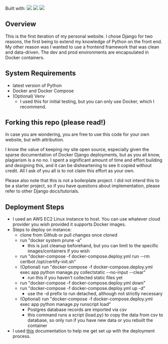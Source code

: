 Built with:
[![](https://skillicons.dev/icons?i=django)](https://skillicons.dev)
[![](https://skillicons.dev/icons?i=docker)](https://skillicons.dev)
[![](https://skillicons.dev/icons?i=postgres)](https://skillicons.dev)

## Overview
This is the first iteration of my personal website. I chose Django for two reasons, the first being to extend my knowledge of Python on the front end. My other reason was I wanted to use a frontend framework that was clean and data-driven. The dev and prod environments are encapsulated in Docker containers.


## System Requirements
- latest version of Python
- Docker and Docker Compose
- (Optional) Venv
    - I used this for initial testing, but you can only use Docker, which I recommend.

## Forking this repo (please read!)
In case you are wondering, you are free to  use this code for your own website, but with attribution.

I know the value of keeping my site open source, especially given the sparse documentation of Docker Django deployments, but as you all know, plagiarism is a no no. I spent a significant amount of time and effort building and designing this, and it can be disheartening to see it copied without credit. All I ask of you all is to not claim this effort as your own.

Please also note that this is not a boilerplate project. I did not intend this to be a starter project, so if you have questions about implementation, please refer to other Django docs/tutorials.

## Deployment Steps
- I used an AWS EC2 Linux instance to host. You can use whatever cloud provider you wish provided it supports Docker images.
- Steps to deploy on instance:
    - clone from Github or pull changes once cloned
    - run "docker system prune -a"
        - this is just cleanup beforehand, but you can limit to the specific images/containers if you wish
    - run "docker-compose -f docker-compose.deploy.yml run --rm certbot /opt/certify-init.sh"
    - (Optional) run "docker-compose -f docker-compose.deploy.yml exec app python manage.py collectstatic --no-input --clear"
        - run this if you haven't collected static files yet
    - run "docker-compose -f docker-compose.deploy.yml down"
    - run "docker-compose -f docker-compose.deploy.yml up -d"
        - use the -d prefix to run detached, although not strictly necessary
    - (Optional) run "docker-compose -f docker-compose.deploy.yml exec app python manage.py runscript load"
        - Postgres database records are imported via csv
        - this command runs a script (load.py) to copy the data from csv to database, so only run if you have new data or you rebuilt the container
- I used [this](https://londonappdeveloper.com/django-docker-deployment-with-https-using-letsencrypt/) documentation to help me get set up with the deployment process.





